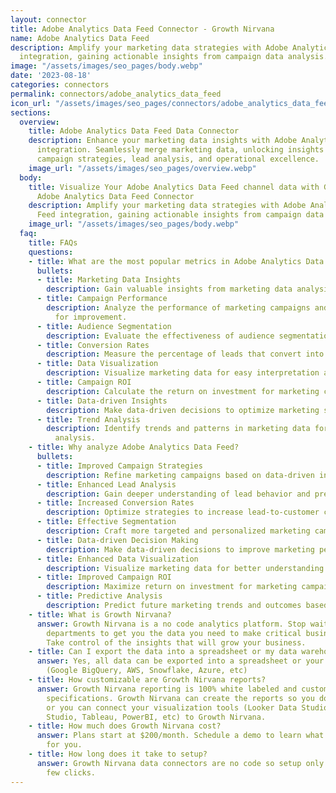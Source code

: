 ```yaml
---
layout: connector
title: Adobe Analytics Data Feed Connector - Growth Nirvana
name: Adobe Analytics Data Feed
description: Amplify your marketing data strategies with Adobe Analytics Data Feed
  integration, gaining actionable insights from campaign data analysis.
image: "/assets/images/seo_pages/body.webp"
date: '2023-08-18'
categories: connectors
permalink: connectors/adobe_analytics_data_feed
icon_url: "/assets/images/seo_pages/connectors/adobe_analytics_data_feed"
sections:
  overview:
    title: Adobe Analytics Data Feed Data Connector
    description: Enhance your marketing data insights with Adobe Analytics Data Feed
      integration. Seamlessly merge marketing data, unlocking insights that shape
      campaign strategies, lead analysis, and operational excellence.
    image_url: "/assets/images/seo_pages/overview.webp"
  body:
    title: Visualize Your Adobe Analytics Data Feed channel data with Growth Nirvana's
      Adobe Analytics Data Feed Connector
    description: Amplify your marketing data strategies with Adobe Analytics Data
      Feed integration, gaining actionable insights from campaign data analysis.
    image_url: "/assets/images/seo_pages/body.webp"
  faq:
    title: FAQs
    questions:
    - title: What are the most popular metrics in Adobe Analytics Data Feed to analyze?
      bullets:
      - title: Marketing Data Insights
        description: Gain valuable insights from marketing data analysis.
      - title: Campaign Performance
        description: Analyze the performance of marketing campaigns and identify areas
          for improvement.
      - title: Audience Segmentation
        description: Evaluate the effectiveness of audience segmentation strategies.
      - title: Conversion Rates
        description: Measure the percentage of leads that convert into customers.
      - title: Data Visualization
        description: Visualize marketing data for easy interpretation and decision-making.
      - title: Campaign ROI
        description: Calculate the return on investment for marketing campaigns.
      - title: Data-driven Insights
        description: Make data-driven decisions to optimize marketing strategies.
      - title: Trend Analysis
        description: Identify trends and patterns in marketing data for predictive
          analysis.
    - title: Why analyze Adobe Analytics Data Feed?
      bullets:
      - title: Improved Campaign Strategies
        description: Refine marketing campaigns based on data-driven insights.
      - title: Enhanced Lead Analysis
        description: Gain deeper understanding of lead behavior and preferences.
      - title: Increased Conversion Rates
        description: Optimize strategies to increase lead-to-customer conversion rates.
      - title: Effective Segmentation
        description: Craft more targeted and personalized marketing campaigns.
      - title: Data-driven Decision Making
        description: Make data-driven decisions to improve marketing performance.
      - title: Enhanced Data Visualization
        description: Visualize marketing data for better understanding and insights.
      - title: Improved Campaign ROI
        description: Maximize return on investment for marketing campaigns.
      - title: Predictive Analysis
        description: Predict future marketing trends and outcomes based on data analysis.
    - title: What is Growth Nirvana?
      answer: Growth Nirvana is a no code analytics platform. Stop waiting for other
        departments to get you the data you need to make critical business decisions.
        Take control of the insights that will grow your business.
    - title: Can I export the data into a spreadsheet or my data warehouse?
      answer: Yes, all data can be exported into a spreadsheet or your data warehouse
        (Google BigQuery, AWS, Snowflake, Azure, etc)
    - title: How customizable are Growth Nirvana reports?
      answer: Growth Nirvana reporting is 100% white labeled and customized to your
        specifications. Growth Nirvana can create the reports so you don’t have to
        or you can connect your visualization tools (Looker Data Studio/Google Data
        Studio, Tableau, PowerBI, etc) to Growth Nirvana.
    - title: How much does Growth Nirvana cost?
      answer: Plans start at $200/month. Schedule a demo to learn what plan is best
        for you.
    - title: How long does it take to setup?
      answer: Growth Nirvana data connectors are no code so setup only requires a
        few clicks.
---
```

